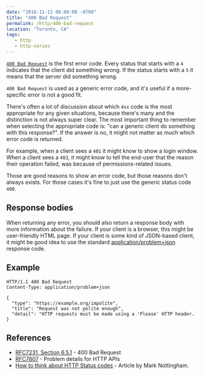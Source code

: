 ```yaml
---
date: "2018-11-13 08:00:00 -0700"
title: "400 Bad Request"
permalink: /http/400-bad-request
location: "Toronto, CA"
tags:
   - http
   - http-series
---
```


[`400 Bad Request`][1] is the first error code. Every status that starts with a
`4` indicates that the client did something wrong. If the status starts with a
`5` it means that the server did something wrong.

`400 Bad Request` is used as a generic error code, and it's useful if a
more-specific error is not a good fit.

There's often a lot of discussion about which `4xx` code is the most appropriate
for any given situations, because there's many and the distinction is not always
super clear. The most important thing to remember when selecting the appropriate
code is: "can a generic client do something with this response?". If the answer
is no, it might not matter as much which error code is returned.

For example, when a client sees a `401` it might know to show a login window.
When a client sees a `403`, it might know to tell the end-user that the reason
their operation failed, was because of permissions-related issues.

Those are good reasons to show an error code, but those reasons don't always
exists. For those cases it's fine to just use the generic status code `400`.


Response bodies
---------------

When returning any error, you should also return a response body with more
information about the failure. If your client is a browser, this might be
user-friendly HTML page. If your client is some kind of JSON-based client, it
might be good idea to use the standard [application/problem+json][2] response
code.


Example
------

```http
HTTP/1.1 400 Bad Request
Content-Type: application/problem+json

{
  "type": "https://example.org/impolite",
  "title": "Request was not polite enough",
  "detail": "HTTP requests must be made using a 'Please' HTTP header.
}
```


References
----------

* [RFC7231, Section 6.5.1][1] - 400 Bad Request
* [RFC7807][2] - Problem details for HTTP APIs
* [How to think about HTTP Status codes][3] - Article by Mark Nottingham.

[1]: https://tools.ietf.org/html/rfc7231#section-6.5.1 "400 Bad Request"
[2]: https://tools.ietf.org/html/rfc7807 "Problem Details for HTTP APIs"
[3]: https://www.mnot.net/blog/2017/05/11/status_codes
